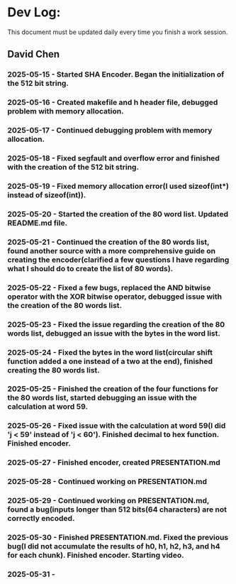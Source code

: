 # Dev Log:

This document must be updated daily every time you finish a work session.

## David Chen  

### 2025-05-15 - Started SHA Encoder. Began the initialization of the 512 bit string.

### 2025-05-16 - Created makefile and h header file, debugged problem with memory allocation.

### 2025-05-17 - Continued debugging problem with memory allocation.

### 2025-05-18 - Fixed segfault and overflow error and finished with the creation of the 512 bit string.

### 2025-05-19 - Fixed memory allocation error(I used sizeof(int*) instead of sizeof(int)).

### 2025-05-20 - Started the creation of the 80 word list. Updated README.md file. 

### 2025-05-21 - Continued the creation of the 80 words list, found another source with a more comprehensive guide on creating the encoder(clarified a few questions I have regarding what I should do to create the list of 80 words).

### 2025-05-22 - Fixed a few bugs, replaced the AND bitwise operator with the XOR bitwise operator, debugged issue with the creation of the 80 words list.

### 2025-05-23 - Fixed the issue regarding the creation of the 80 words list, debugged an issue with the bytes in the word list. 

### 2025-05-24 - Fixed the bytes in the word list(circular shift function added a one instead of a two at the end), finished creating the 80 words list.

### 2025-05-25 - Finished the creation of the four functions for the 80 words list, started debugging an issue with the calculation at word 59.

### 2025-05-26 - Fixed issue with the calculation at word 59(I did 'j < 59' instead of 'j < 60'). Finished decimal to hex function. Finished encoder. 

### 2025-05-27 - Finished encoder, created PRESENTATION.md

### 2025-05-28 - Continued working on PRESENTATION.md

### 2025-05-29 - Continued working on PRESENTATION.md, found a bug(inputs longer than 512 bits(64 characters) are not correctly encoded.

### 2025-05-30 - Finished PRESENTATION.md. Fixed the previous bug(I did not accumulate the results of h0, h1, h2, h3, and h4 for each chunk). Finished encoder. Starting video. 

### 2025-05-31 - 


